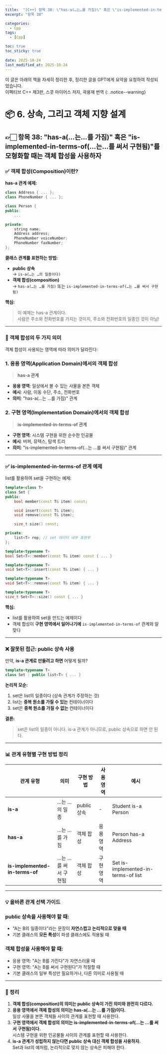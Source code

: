 ```yaml
---
title:  "[C++] 항목 38: \"has-a(…는…를 가짐)\" 혹은 \"is-implemented-in-terms-of(…는…를 써서 구현됨)\"를 모형화할 때는 객체 합성을 사용하자"
excerpt: "항목 38"

categories:
  - Cpp
tags:
  - [Cpp]

toc: true
toc_sticky: true
 
date: 2025-10-24
last_modified_at: 2025-10-24
---
```

이 글은 아래의 책을 자세히 정리한 후, 정리한 글을 GPT에게 요약을 요청하여 작성되었습니다.  
이펙티브 C++ 제3판, 스콧 마이어스 저자, 곽용재 번역
{: .notice--warning}

# 📦 6. 상속, 그리고 객체 지향 설계
## 👉🏻 항목 38: "has-a(…는…를 가짐)" 혹은 "is-implemented-in-terms-of(…는…를 써서 구현됨)"를 모형화할 때는 객체 합성을 사용하자

### ✅ 객체 합성(Composition)이란?

**has-a 관계 예제:**

```cpp
class Address { ... };
class PhoneNumber { ... };

class Person {
public:
	...

private:
	string name;
	Address address;
	PhoneNumber voiceNumber;
	PhoneNumber faxNumber;
};
```

**클래스 관계를 표현하는 방법:**

- **public 상속**  
→ `is-a(…는 …의 일종이다)`
- **객체 합성(composition)**  
→ `has-a(…는 …를 가짐)` 또는 `is-implemented-in-terms-of(…는 …를 써서 구현됨)`

**핵심:**

> 이 예제는 has-a 관계이다.  
사람은 주소와 전화번호를 가지는 것이지, 주소와 전화번호의 일종인 것이 아님!

---

### 📌 객체 합성의 두 가지 의미

객체 합성이 사용되는 영역에 따라 의미가 달라진다:

### 1. **응용 영역(Application Domain)에서의 객체 합성**
> **has-a 관계**

- **응용 영역**: 일상에서 볼 수 있는 사물을 본뜬 객체
- **예시**: 사람, 이동 수단, 주소, 전화번호
- **의미**: "has-a(…는 …를 가짐)" 관계

### 2. **구현 영역(Implementation Domain)에서의 객체 합성**
> **is-implemented-in-terms-of 관계**

- **구현 영역**: 시스템 구현을 위한 순수한 인공물
- **예시**: 버퍼, 뮤텍스, 탐색 트리
- **의미**: "is-implemented-in-terms-of(…는 …를 써서 구현됨)" 관계

---

### ✅ is-implemented-in-terms-of 관계 예제

list를 활용하여 set을 구현하는 예제:

```cpp
template<class T>
class Set {
public:
	bool member(const T& item) const;

	void insert(const T& item);
	void remove(const T& item);

	size_t size() const;

private:
	list<T> rep; // set 데이터 내부 표현부
};

template<typename T>
bool Set<T>::member(const T& item) const { ... }

template<typename T>
void Set<T>::insert(const T& item) { ... }

template<typename T>
void Set<T>::remove(const T& item) { ... }

template<typename T>
size_t Set<T>::size() const { ... }
```

**핵심:**

- list를 활용하여 set을 만드는 예제이다
- 객체 합성이 **구현 영역에서 일어나기에** `is-implemented-in-terms-of` 관계와 알맞다

---

### ❌ 잘못된 접근: public 상속 사용

만약, **is-a 관계로 만들려고 하면** 어떻게 될까?

```cpp
template<typename T>
class Set : public list<T> { ... }
```

**논리적 모순:**

1. set은 list의 일종이다 (상속 관계가 주장하는 것)
2. list는 **중복 원소를 가질 수 있는** 컨테이너이다
3. set은 **중복 원소를 가질 수 없는** 컨테이너이다

**결론:**

> set은 list의 일종이 아니다. is-a 관계가 아니므로, public 상속으로 하면 안 된다.
> 

---

### 📊 관계 유형별 구현 방법 정리

| 관계 유형 | 의미 | 구현 방법 | 사용 영역 | 예시 |
| --- | --- | --- | --- | --- |
| **is-a** | …는 …의 일종 | public 상속 | - | Student is-a Person |
| **has-a** | …는 …를 가짐 | 객체 합성 | 응용 영역 | Person has-a Address |
| **is-implemented-in-terms-of** | …는 …를 써서 구현됨 | 객체 합성 | 구현 영역 | Set is-implemented-in-terms-of list |

---

### 💡 올바른 관계 선택 가이드

### **public 상속을 사용해야 할 때:**

- "A는 B의 일종이다"라는 문장이 **자연스럽고 논리적으로 맞을 때**
- 기본 클래스의 **모든 특성**이 파생 클래스에도 적용될 때

### **객체 합성을 사용해야 할 때:**

- 응용 영역: "A는 B를 가진다"가 자연스러울 때
- 구현 영역: "A는 B를 써서 구현된다"가 적절할 때
- 기본 클래스의 일부 특성만 필요하거나, 다른 의미로 사용될 때

---

### 🧐 정리

1. **객체 합성(composition)의 의미는 public 상속이 가진 의미와 완전히 다르다.**
2. **응용 영역에서 객체 합성의 의미는 has-a(…는 …를 가짐)이다.**  
일상 사물을 본뜬 객체들 사이의 관계를 표현할 때 사용한다.
3. **구현 영역에서 객체 합성의 의미는 is-implemented-in-terms-of(…는 …를 써서 구현됨)이다.**  
시스템 구현을 위한 인공물들 사이의 관계를 표현할 때 사용한다.
4. **is-a 관계가 성립하지 않는다면 public 상속 대신 객체 합성을 사용하자.**  
Set과 list의 예처럼, 논리적으로 맞지 않는 상속은 피해야 한다.